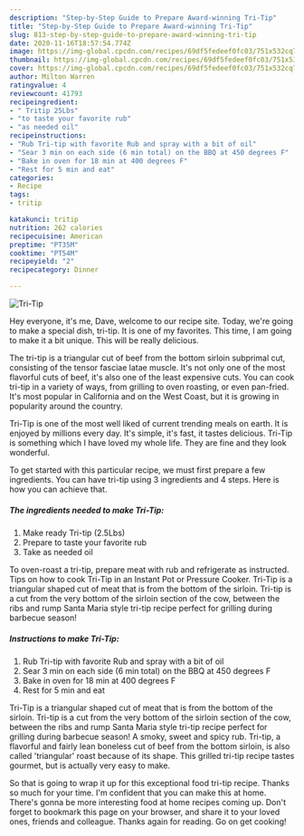 ```yaml
---
description: "Step-by-Step Guide to Prepare Award-winning Tri-Tip"
title: "Step-by-Step Guide to Prepare Award-winning Tri-Tip"
slug: 813-step-by-step-guide-to-prepare-award-winning-tri-tip
date: 2020-11-16T18:57:54.774Z
image: https://img-global.cpcdn.com/recipes/69df5fedeef0fc03/751x532cq70/tri-tip-recipe-main-photo.jpg
thumbnail: https://img-global.cpcdn.com/recipes/69df5fedeef0fc03/751x532cq70/tri-tip-recipe-main-photo.jpg
cover: https://img-global.cpcdn.com/recipes/69df5fedeef0fc03/751x532cq70/tri-tip-recipe-main-photo.jpg
author: Milton Warren
ratingvalue: 4
reviewcount: 41793
recipeingredient:
- " Tritip 25Lbs"
- "to taste your favorite rub"
- "as needed oil"
recipeinstructions:
- "Rub Tri-tip with favorite Rub and spray with a bit of oil"
- "Sear 3 min on each side (6 min total) on the BBQ at 450 degrees F"
- "Bake in oven for 18 min at 400 degrees F"
- "Rest for 5 min and eat"
categories:
- Recipe
tags:
- tritip

katakunci: tritip 
nutrition: 262 calories
recipecuisine: American
preptime: "PT35M"
cooktime: "PT54M"
recipeyield: "2"
recipecategory: Dinner

---
```



![Tri-Tip](https://img-global.cpcdn.com/recipes/69df5fedeef0fc03/751x532cq70/tri-tip-recipe-main-photo.jpg)

Hey everyone, it's me, Dave, welcome to our recipe site. Today, we're going to make a special dish, tri-tip. It is one of my favorites. This time, I am going to make it a bit unique. This will be really delicious.

The tri-tip is a triangular cut of beef from the bottom sirloin subprimal cut, consisting of the tensor fasciae latae muscle. It&#39;s not only one of the most flavorful cuts of beef, it&#39;s also one of the least expensive cuts. You can cook tri-tip in a variety of ways, from grilling to oven roasting, or even pan-fried. It&#39;s most popular in California and on the West Coast, but it is growing in popularity around the country.

Tri-Tip is one of the most well liked of current trending meals on earth. It is enjoyed by millions every day. It's simple, it's fast, it tastes delicious. Tri-Tip is something which I have loved my whole life. They are fine and they look wonderful.


To get started with this particular recipe, we must first prepare a few ingredients. You can have tri-tip using 3 ingredients and 4 steps. Here is how you can achieve that.

<!--inarticleads1-->

##### The ingredients needed to make Tri-Tip:

1. Make ready  Tri-tip (2.5Lbs)
1. Prepare to taste your favorite rub
1. Take as needed oil


To oven-roast a tri-tip, prepare meat with rub and refrigerate as instructed. Tips on how to cook Tri-Tip in an Instant Pot or Pressure Cooker. Tri-Tip is a triangular shaped cut of meat that is from the bottom of the sirloin. Tri-tip is a cut from the very bottom of the sirloin section of the cow, between the ribs and rump Santa Maria style tri-tip recipe perfect for grilling during barbecue season! 

<!--inarticleads2-->

##### Instructions to make Tri-Tip:

1. Rub Tri-tip with favorite Rub and spray with a bit of oil
1. Sear 3 min on each side (6 min total) on the BBQ at 450 degrees F
1. Bake in oven for 18 min at 400 degrees F
1. Rest for 5 min and eat


Tri-Tip is a triangular shaped cut of meat that is from the bottom of the sirloin. Tri-tip is a cut from the very bottom of the sirloin section of the cow, between the ribs and rump Santa Maria style tri-tip recipe perfect for grilling during barbecue season! A smoky, sweet and spicy rub. Tri-tip, a flavorful and fairly lean boneless cut of beef from the bottom sirloin, is also called &#39;triangular&#39; roast because of its shape. This grilled tri-tip recipe tastes gourmet, but is actually very easy to make. 

So that is going to wrap it up for this exceptional food tri-tip recipe. Thanks so much for your time. I'm confident that you can make this at home. There's gonna be more interesting food at home recipes coming up. Don't forget to bookmark this page on your browser, and share it to your loved ones, friends and colleague. Thanks again for reading. Go on get cooking!
